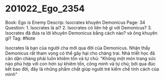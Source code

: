 # 201022_Ego_2354

Book: Ego is Enemy
Descrip: Isocrates khuyên Demonicus
Page: 34
Question: 1. Isocrates là ai?
2. Isocrates có liên hệ gì với Demonicus?
3. Isocrates đã đưa ra lời khuyên Demonicus bằng cách nào? và ông khuyên gì?
Tag: #Note

Isocrates là bạn của người cha mới qua đời của Demonicus. Nhận thấy Demonicus rất tham vọng có thể gây hại cho chàng trai. Nhà triết học đã căn dặn chàng phải luôn khiêm tốn và tự chủ: "Không một món trang sức nào phù hợp với con hơn sự khiêm tốn, công minh và tự chủ; bởi qua đúc kết bao đời, đây là những phẩm chất  giúp người trẻ kiềm chế tính cách của mình"